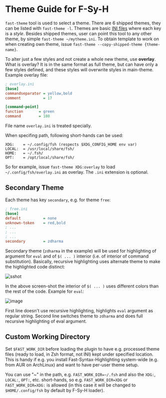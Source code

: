 # Theme Guide for F-Sy-H

`fast-theme` tool is used to select a theme. There are 6 shipped themes, they can be listed with `fast-theme -l`.
Themes are basic [INI files](https://github.com/zdharma/fast-syntax-highlighting/tree/master/themes) where each
key is a *style*.
Besides shipped themes, user can point this tool to any other theme, by simple `fast-theme ~/mytheme.ini`. To
obtain template to work on when creating own theme, issue `fast-theme --copy-shipped-theme {theme-name}`.

To alter just a few styles and not create a whole new theme, use **overlay**. What is overlay? It is in the same
format as full theme, but can have only a few styles defined, and these styles will overwrite styles in main-theme.
Example overlay file:

```ini
; overlay.ini
[base]
commandseparator = yellow,bold
comment          = 17

[command-point]
function       = green
command        = 180
```

File name `overlay.ini` is treated specially.

When specifing path, following short-hands can be used:

```
XDG:    = ~/.config/fsh (respects $XDG_CONFIG_HOME env var)
LOCAL:  = /usr/local/share/fsh/
HOME:   = ~/.fsh/
OPT:    = /opt/local/share/fsh/
```

So for example, issue `fast-theme XDG:overlay` to load `~/.config/fsh/overlay.ini` as overlay. The `.ini`
extension is optional.

## Secondary Theme

Each theme has key `secondary`, e.g. for theme `free`:

```ini
; free.ini
[base]
default          = none
unknown-token    = red,bold
; ...
; ...
; ...
secondary        = zdharma
```

Secondary theme (`zdharma` in the example) will be used for highlighting of argument for `eval`
and of `$( ... )` interior (i.e. of interior of command substitution). Basically, recursive
highlighting uses alternate theme to make the highlighted code distinct:

![sshot](https://raw.githubusercontent.com/zdharma/fast-syntax-highlighting/master/images/cmdsubst.png)

In the above screen-shot the interior of `$( ... )` uses different colors than the rest of the
code. Example for `eval`:

![image](https://raw.githubusercontent.com/zdharma/fast-syntax-highlighting/master/images/eval_cmp.png)

First line doesn't use recursive highlighting, highlights `eval` argument as regular string.
Second line switches theme to `zdharma` and does full recursive highlighting of eval argument.

## Custom Working Directory

Set `$FAST_WORK_DIR` before loading the plugin to have e.g. processed theme files (ready to
load, in Zsh format, not INI) kept under specified location. This is handy if e.g. you install
Fast-Syntax-Highlighting system-wide (e.g. from AUR on ArchLinux) and want to have per-user
theme setup.

You can use "~" in the path, e.g. `FAST_WORK_DIR=~/.fsh` and also the `XDG:`, `LOCAL:`, `OPT:`,
etc. short-hands, so e.g. `FAST_WORK_DIR=XDG` or `FAST_WORK_DIR=XDG:` is allowed (in this case
it will be changed to `$HOME/.config/fsh` by default by F-Sy-H loader).
